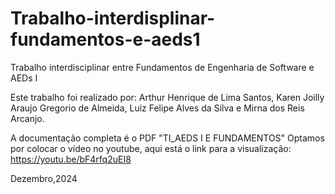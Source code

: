 # Trabalho-interdisplinar-fundamentos-e-aeds1
Trabalho interdisciplinar entre Fundamentos de Engenharia de Software e AEDs I

Este trabalho foi realizado por: Arthur Henrique de Lima Santos, Karen Joilly Araujo Gregorio de Almeida, Luiz Felipe Alves da Silva e Mirna dos Reis Arcanjo.


A documentação completa é o PDF "TI_AEDS I E FUNDAMENTOS"
Optamos por colocar o vídeo no youtube, aqui está o link para a visualização: https://youtu.be/bF4rfq2uEI8

Dezembro,2024
